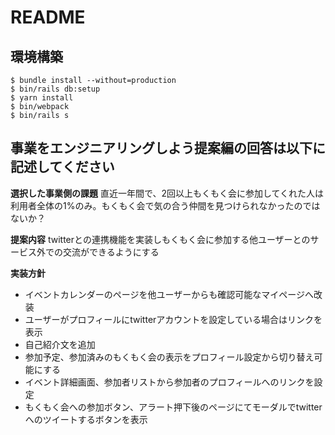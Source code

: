 # README

## 環境構築
```
$ bundle install --without=production
$ bin/rails db:setup
$ yarn install
$ bin/webpack
$ bin/rails s
```

## 事業をエンジニアリングしよう提案編の回答は以下に記述してください

**選択した事業側の課題**
直近一年間で、2回以上もくもく会に参加してくれた人は利用者全体の1%のみ。もくもく会で気の合う仲間を見つけられなかったのではないか？

**提案内容**
twitterとの連携機能を実装しもくもく会に参加する他ユーザーとのサービス外での交流ができるようにする

**実装方針**
- イベントカレンダーのページを他ユーザーからも確認可能なマイページへ改装
 - ユーザーがプロフィールにtwitterアカウントを設定している場合はリンクを表示
 - 自己紹介文を追加
 - 参加予定、参加済みのもくもく会の表示をプロフィール設定から切り替え可能にする
- イベント詳細画面、参加者リストから参加者のプロフィールへのリンクを設定
- もくもく会への参加ボタン、アラート押下後のページにてモーダルでtwitterへのツイートするボタンを表示
